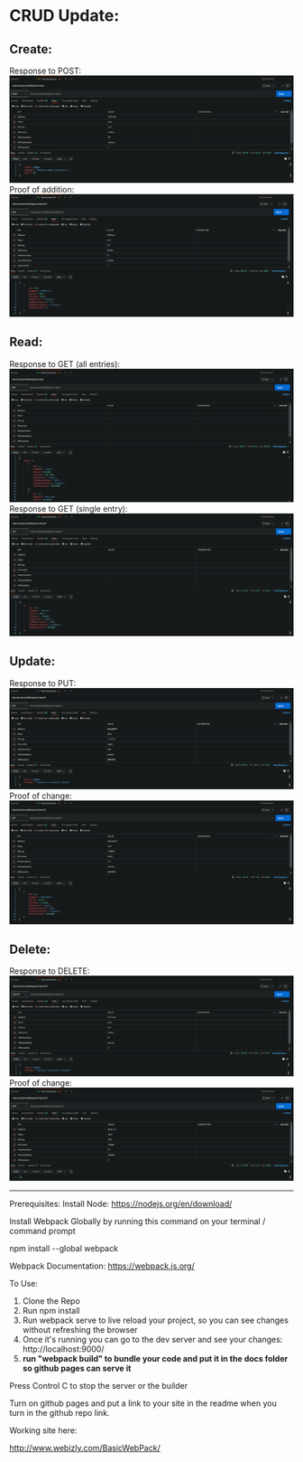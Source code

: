 # CRUD Update:
## Create:
Response to POST:
![Create image](images/POST%20response.png)
Proof of addition:
![Create image verification](images/POST%20proof%20of%20change.png)
## Read:
Response to GET (all entries):
![Read all image](images/GET%20all.png)
Response to GET (single entry):
![Read one image](images/GET%20single.png)
## Update:
Response to PUT:
![Create image](images/PUT%20response.png)
Proof of change:
![Create image verification](images/PUT%20proof%20of%20change.png)
## Delete:
Response to DELETE:
![Create image](images/DELETE%20response.png)
Proof of change:
![Create image verification](images/DELETE%20proof%20of%20change.png)
___
Prerequisites:
Install Node:
https://nodejs.org/en/download/


Install Webpack Globally by running this command on your terminal / command prompt

npm install --global webpack

Webpack Documentation: https://webpack.js.org/

To Use:

1.  Clone the Repo
2.  Run npm install
3.  Run webpack serve to live reload your project, so you can see changes without refreshing the browser
4.  Once it's running you can go to the dev server and see your changes: http://localhost:9000/
5.  **run "webpack build" to bundle your code and put it in the docs folder so github pages can serve it**

Press Control C to stop the server or the builder

Turn on github pages and put a link to your site in the readme when you turn in the github repo link.

Working site here:

http://www.webizly.com/BasicWebPack/
